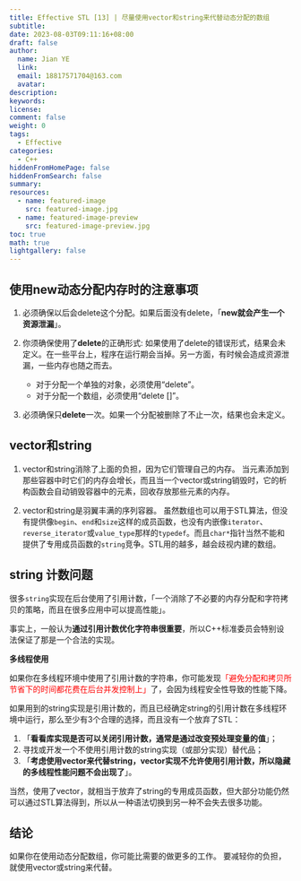 ```yaml
---
title: Effective STL [13] | 尽量使用vector和string来代替动态分配的数组
subtitle:
date: 2023-08-03T09:11:16+08:00
draft: false
author:
  name: Jian YE
  link:
  email: 18817571704@163.com
  avatar:
description:
keywords:
license:
comment: false
weight: 0
tags:
  - Effective
categories:
  - C++
hiddenFromHomePage: false
hiddenFromSearch: false
summary:
resources:
  - name: featured-image
    src: featured-image.jpg
  - name: featured-image-preview
    src: featured-image-preview.jpg
toc: true
math: true
lightgallery: false
---
```


## 使用new动态分配内存时的注意事项

1. 必须确保以后会delete这个分配。如果后面没有delete，「**new就会产生一个资源泄漏**」。

2. 你须确保使用了**delete**的正确形式:
   如果使用了delete的错误形式，结果会未定义。在一些平台上，程序在运行期会当掉。另一方面，有时候会造成资源泄漏，一些内存也随之而去。
   - 对于分配一个单独的对象，必须使用“delete”。
   - 对于分配一个数组，必须使用“delete []”。

3. 必须确保只**delete**一次。如果一个分配被删除了不止一次，结果也会未定义。


## vector和string

1. vector和string消除了上面的负担，因为它们管理自己的内存。
   当元素添加到那些容器中时它们的内存会增长，而且当一个vector或string销毁时，它的析构函数会自动销毁容器中的元素，回收存放那些元素的内存。

2. vector和string是羽翼丰满的序列容器。
   虽然数组也可以用于STL算法，但没有提供像`begin`、`end`和`size`这样的成员函数，也没有内嵌像`iterator`、`reverse_iterator`或`value_type`那样的`typedef`。而且`char*`指针当然不能和提供了专用成员函数的`string`竞争。STL用的越多，越会歧视内建的数组。

## string 计数问题

很多`string`实现在后台使用了引用计数，「一个消除了不必要的内存分配和字符拷贝的策略，而且在很多应用中可以提高性能」。

事实上，一般认为**通过引用计数优化字符串很重要**，所以C++标准委员会特别设法保证了那是一个合法的实现。

**多线程使用**

如果你在多线程环境中使用了引用计数的字符串，你可能发现<font color=red>「避免分配和拷贝所节省下的时间都花费在后台并发控制上」</font>了，会因为线程安全性导致的性能下降。

如果用到的string实现是引用计数的，而且已经确定string的引用计数在多线程环境中运行，那么至少有3个合理的选择，而且没有一个放弃了STL：

  1. 「**看看库实现是否可以关闭引用计数，通常是通过改变预处理变量的值**」；
  2. 寻找或开发一个不使用引用计数的string实现（或部分实现）替代品；
  3. 「**考虑使用vector<char>来代替string，vector实现不允许使用引用计数，所以隐藏的多线程性能问题不会出现了**」。

当然，使用了vector<char>，就相当于放弃了string的专用成员函数，但大部分功能仍然可以通过STL算法得到，所以从一种语法切换到另一种不会失去很多功能。

## 结论

如果你在使用动态分配数组，你可能比需要的做更多的工作。
要减轻你的负担，就使用vector或string来代替。